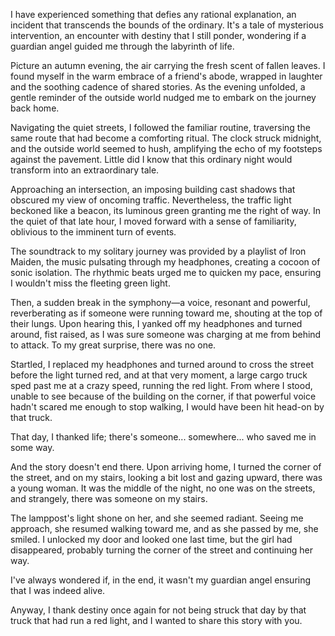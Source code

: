 I have experienced something that defies any rational explanation, an incident that transcends the bounds of the ordinary. It's a tale of mysterious intervention, an encounter with destiny that I still ponder, wondering if a guardian angel guided me through the labyrinth of life.  
  
Picture an autumn evening, the air carrying the fresh scent of fallen leaves. I found myself in the warm embrace of a friend's abode, wrapped in laughter and the soothing cadence of shared stories. As the evening unfolded, a gentle reminder of the outside world nudged me to embark on the journey back home.  
  
Navigating the quiet streets, I followed the familiar routine, traversing the same route that had become a comforting ritual. The clock struck midnight, and the outside world seemed to hush, amplifying the echo of my footsteps against the pavement. Little did I know that this ordinary night would transform into an extraordinary tale.  
  
Approaching an intersection, an imposing building cast shadows that obscured my view of oncoming traffic. Nevertheless, the traffic light beckoned like a beacon, its luminous green granting me the right of way. In the quiet of that late hour, I moved forward with a sense of familiarity, oblivious to the imminent turn of events.  
  
The soundtrack to my solitary journey was provided by a playlist of Iron Maiden, the music pulsating through my headphones, creating a cocoon of sonic isolation. The rhythmic beats urged me to quicken my pace, ensuring I wouldn't miss the fleeting green light.  
  
Then, a sudden break in the symphony—a voice, resonant and powerful, reverberating as if someone were running toward me, shouting at the top of their lungs. Upon hearing this, I yanked off my headphones and turned around, fist raised, as I was sure someone was charging at me from behind to attack. To my great surprise, there was no one.  
  
Startled, I replaced my headphones and turned around to cross the street before the light turned red, and at that very moment, a large cargo truck sped past me at a crazy speed, running the red light. From where I stood, unable to see because of the building on the corner, if that powerful voice hadn't scared me enough to stop walking, I would have been hit head-on by that truck.  
  
That day, I thanked life; there's someone... somewhere... who saved me in some way.  
  
And the story doesn't end there. Upon arriving home, I turned the corner of the street, and on my stairs, looking a bit lost and gazing upward, there was a young woman. It was the middle of the night, no one was on the streets, and strangely, there was someone on my stairs.  
  
The lamppost's light shone on her, and she seemed radiant. Seeing me approach, she resumed walking toward me, and as she passed by me, she smiled. I unlocked my door and looked one last time, but the girl had disappeared, probably turning the corner of the street and continuing her way.  
  
I've always wondered if, in the end, it wasn't my guardian angel ensuring that I was indeed alive.  
  
Anyway, I thank destiny once again for not being struck that day by that truck that had run a red light, and I wanted to share this story with you.